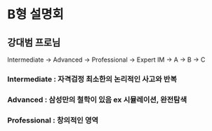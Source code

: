 # B형 설명회
## 강대범 프로님
Intermediate -> Advanced -> Professional -> Expert
IM -> A -> B -> C

### Intermediate : 자격검정 최소한의 논리적인 사고와 반복

### Advanced : 삼성만의 철학이 있음 ex 시뮬레이션, 완전탐색

### Professional : 창의적인 영역 